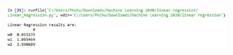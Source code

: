 ![linear regression result](https://github.com/Jeffrey-Tijerina/Machine_Learning_2020/blob/master/Linear_Regression/python/linear_regression_result.jpg)
